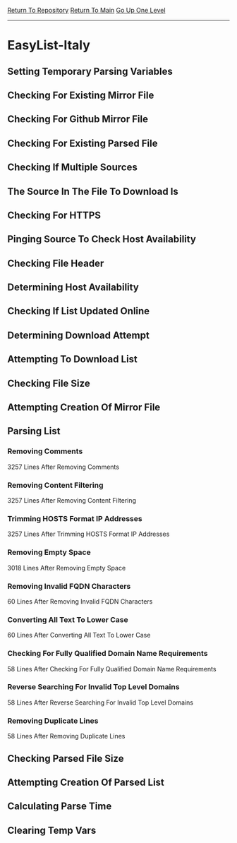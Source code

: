 [Return To Repository](https://github.com/deathbybandaid/piholeparser/)
[Return To Main](https://github.com/deathbybandaid/piholeparser/blob/master/RecentRunLogs/Mainlog.md)
[Go Up One Level](https://github.com/deathbybandaid/piholeparser/blob/master/RecentRunLogs/TopLevelScripts/30-Processing-Blacklists.md)
____________________________________
# EasyList-Italy
## Setting Temporary Parsing Variables
## Checking For Existing Mirror File
## Checking For Github Mirror File
## Checking For Existing Parsed File
## Checking If Multiple Sources
## The Source In The File To Download Is
## Checking For HTTPS
## Pinging Source To Check Host Availability
## Checking File Header
## Determining Host Availability
## Checking If List Updated Online
## Determining Download Attempt
## Attempting To Download List
## Checking File Size
## Attempting Creation Of Mirror File
## Parsing List
### Removing Comments
3257 Lines After Removing Comments
### Removing Content Filtering
3257 Lines After Removing Content Filtering
### Trimming HOSTS Format IP Addresses
3257 Lines After Trimming HOSTS Format IP Addresses
### Removing Empty Space
3018 Lines After Removing Empty Space
### Removing Invalid FQDN Characters
60 Lines After Removing Invalid FQDN Characters
### Converting All Text To Lower Case
60 Lines After Converting All Text To Lower Case
### Checking For Fully Qualified Domain Name Requirements
58 Lines After Checking For Fully Qualified Domain Name Requirements
### Reverse Searching For Invalid Top Level Domains
58 Lines After Reverse Searching For Invalid Top Level Domains
### Removing Duplicate Lines
58 Lines After Removing Duplicate Lines
## Checking Parsed File Size
## Attempting Creation Of Parsed List
## Calculating Parse Time
## Clearing Temp Vars
